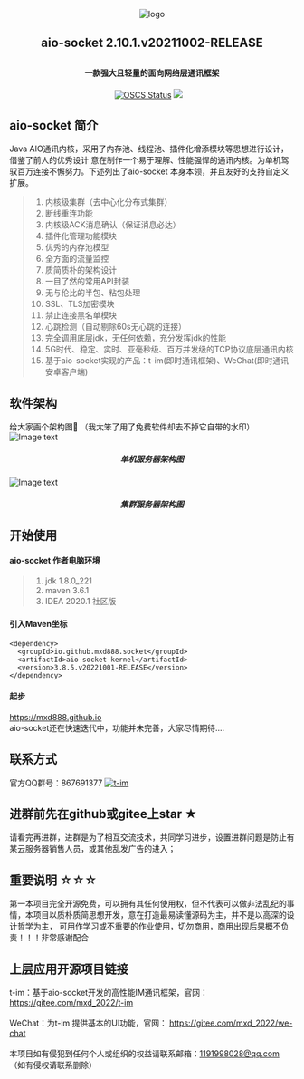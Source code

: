 <p align="center">
	<img alt="logo" src="https://gitee.com/mxd_2022/static/raw/master/aio-socket/aio-socket-logo.png">
</p>
<h2 align="center" style="margin: 30px 0 30px; font-weight: bold;">aio-socket 2.10.1.v20211002-RELEASE</h2>
<h4 align="center">一款强大且轻量的面向网络层通讯框架</h4>
<p align="center">
    <a href="https://www.oscs1024.com/project/oscs/mxd888/aio-socket?ref=badge_small"><img 
            src="https://www.oscs1024.com/platform/badge/mxd888/aio-socket.svg?size=small" 
            alt="OSCS Status"/></a>
	<a href="https://gitee.com/mxd_2022/aio-socket/stargazers"><img
            src="https://gitee.com/mxd_2022/aio-socket/badge/star.svg?theme=dark"/></a>
	<a href="https://gitee.com/mxd_2022/aio-socket"><img 
	        src="https://img.shields.io/badge/aio--socket-2.10.1.v20211002--RELEASE-yellowgreen"  alt=""/></a>
    <a href="https://www.apache.org/licenses/LICENSE-2.0"><img 
            src="https://img.shields.io/badge/License-Apache--2.0-brightgreen.svg" alt=""/></a>
    <a target="_blank" href="https://www.oracle.com/java/technologies/javase/javase-jdk8-downloads.html"><img 
    src="https://img.shields.io/badge/JDK-8+-green.svg"  alt=""/></a>
</p>

## aio-socket 简介

Java AIO通讯内核，采用了内存池、线程池、插件化增添模块等思想进行设计，借鉴了前人的优秀设计
意在制作一个易于理解、性能强悍的通讯内核。为单机驾驭百万连接不懈努力。下述列出了aio-socket
本身本领，并且友好的支持自定义扩展。
> 1. 内核级集群（去中心化分布式集群）
> 2. 断线重连功能
> 3. 内核级ACK消息确认（保证消息必达）
> 4. 插件化管理功能模块
> 5. 优秀的内存池模型
> 6. 全方面的流量监控
> 7. 质简质朴的架构设计
> 8. 一目了然的常用API封装
> 9. 无与伦比的半包、粘包处理
> 10. SSL、TLS加密模块
> 11. 禁止连接黑名单模块
> 12. 心跳检测（自动剔除60s无心跳的连接）
> 13. 完全调用底层jdk，无任何依赖，充分发挥jdk的性能
> 14. 5G时代、稳定、实时、亚毫秒级、百万并发级的TCP协议底层通讯内核
> 15. 基于aio-socket实现的产品：t-im(即时通讯框架)、WeChat(即时通讯安卓客户端)

## 软件架构
给大家画个架构图🎉 （我太笨了用了免费软件却去不掉它自带的水印）
![Image text](https://gitee.com/mxd_2022/static/raw/master/aio-socket/aio-socket-frame.jpg)
<h5 align="center">单机服务器架构图</h5>

![Image text](https://gitee.com/mxd_2022/static/raw/master/aio-socket/aio-socket-cluster.jpg)
<h5 align="center">集群服务器架构图</h5>

## 开始使用
#### aio-socket 作者电脑环境
> 1. jdk 1.8.0_221
> 2. maven 3.6.1
> 3. IDEA 2020.1 社区版
#### 引入Maven坐标  
~~~
<dependency>
  <groupId>io.github.mxd888.socket</groupId>
  <artifactId>aio-socket-kernel</artifactId>
  <version>3.8.5.v20221001-RELEASE</version>
</dependency>
~~~
#### 起步
https://mxd888.github.io <br>
aio-socket还在快速迭代中，功能并未完善，大家尽情期待....
## 联系方式

   官方QQ群号：867691377 
   <a target="_blank"  href="https://jq.qq.com/?_wv=1027&k=Gd6P6BcT">
   <img border="0" src="//pub.idqqimg.com/wpa/images/group.png" alt="t-im" title="t-im"></a><br>

## 进群前先在github或gitee上star ★
   请看完再进群，进群是为了相互交流技术，共同学习进步，设置进群问题是防止有某云服务器销售人员，或其他乱发广告的进入；

## 重要说明 ☆☆☆

   第一本项目完全开源免费，可以拥有其任何使用权，但不代表可以做非法乱纪的事情，本项目以质朴质简思想开发，意在打造最易读懂源码为主，并不是以高深的设计哲学为主，
   可用作学习或不重要的作业使用，切勿商用，商用出现后果概不负责！！！非常感谢配合

## 上层应用开源项目链接
   
   t-im：基于aio-socket开发的高性能IM通讯框架，官网：  https://gitee.com/mxd_2022/t-im  <br>  
   WeChat：为t-im 提供基本的UI功能，官网：  https://gitee.com/mxd_2022/we-chat  <br>  
   本项目如有侵犯到任何个人或组织的权益请联系邮箱：1191998028@qq.com （如有侵权请联系删除）